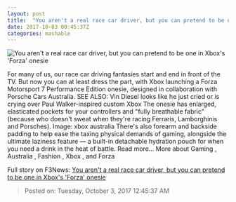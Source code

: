 ```yaml
---
layout: post
title:  "You aren't a real race car driver, but you can pretend to be one in Xbox's 'Forza' onesie"
date: 2017-10-03 00:45:37Z
categories: mashable
---
```


![You aren't a real race car driver, but you can pretend to be one in Xbox's 'Forza' onesie](https://i.amz.mshcdn.com/cZDJlzMjV1EpmpKR7bzMDsyOXKI=/1200x630/2017%2F10%2F03%2Ff6%2F9ac4ed2d66364283b11f74da82933bd5.fdb6d.jpg)

For many of us, our race car driving fantasies start and end in front of the TV. But now you can at least dress the part, with Xbox launching a Forza Motorsport 7 Performance Edition onesie, designed in collaboration with Porsche Cars Australia. SEE ALSO: Vin Diesel looks like he just cried or is crying over Paul Walker-inspired custom Xbox The onesie has enlarged, elasticated pockets for your controllers and "fully breathable fabric" (because who doesn't sweat when they're racing Ferraris, Lamborghinis and Porsches). Image: xbox australia There's also forearm and backside padding to help ease the taxing physical demands of gaming, alongside the ultimate laziness feature — a built-in detachable hydration pouch for when you need a drink in the heat of battle. Read more... More about Gaming , Australia , Fashion , Xbox , and Forza


Full story on F3News: [You aren't a real race car driver, but you can pretend to be one in Xbox's 'Forza' onesie](http://www.f3nws.com/n/ZMXuH)

> Posted on: Tuesday, October 3, 2017 12:45:37 AM

